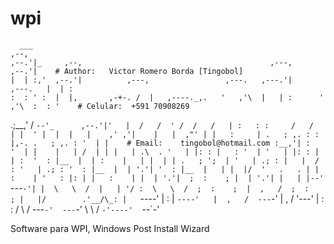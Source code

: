 # wpi

      ___                                                                           ,--, 
    ,--.'|_     ,--,                                          ,---,               ,--.'| 	# Author:   Victor Romero Borda [Tingobol]
    |  | :,'  ,--.'|          ,---,                 ,---.   ,---.'|       ,---.   |  | : 
    :  : ' :  |  |,       ,-+-. /  |   ,----._,.   '   ,'\  |   | :      '   ,'\  :  : ' 	# Celular:  +591 70908269
  .;__,'  /   `--'_      ,--.'|'   |  /   /  ' /  /   /   | :   : :     /   /   | |  ' | 
  |  |   |    ,' ,'|    |   |  ,"' | |   :     | .   ; ,. : :     |,-. .   ; ,. : '  | | 	# Email:    tingobol@hotmail.com
  :__,'| :    '  | |    |   | /  | | |   | .\  . '   | |: : |   : '  | '   | |: : |  | : 
    '  : |__  |  | :    |   | |  | | .   ; ';  | '   | .; : |   |  / : '   | .; : '  : |__ 
    |  | '.'| '  : |__  |   | |  |/  '   .   . | |   :    | '   : |: | |   :    | |  | '.'| 
    ;  :    ; |  | '.'| |   | |--'    `---`-'| |  \   \  /  |   | '/ :  \   \  /  ;  :    ; 
    |  ,   /  ;  :    ; |   |/        .'__/\_: |   `----'   |   :    |   `----'   |  ,   / 
     ---`-'   |  ,   /  '---'         |   :    :            /    \  /              ---`-' 
               ---`-'                  \   \  /             `-'----' 
                                        `--`-'                                                  

Software para WPI, Windows Post Install Wizard
